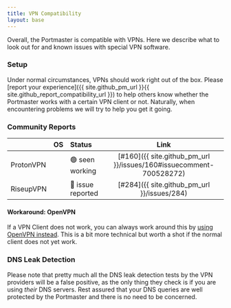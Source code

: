 ```yaml
---
title: VPN Compatibility
layout: base
---
```


Overall, the Portmaster is compatible with VPNs. Here we describe what to look out for and known issues with special VPN software.

### Setup

Under normal circumstances, VPNs should work right out of the box. Please [report your experience]({{ site.github_pm_url }}{{ site.github_report_compatibility_url }}) to help others know whether the Portmaster works with a certain VPN client or not. Naturally, when encountering problems we will try to help you get it going.

### Community Reports

| | OS | Status | Link |
|:---|:---|:---|:---:|
| ProtonVPN | <i class="fab fa-windows"></i> | 🟢 seen working | [#160]({{ site.github_pm_url }}/issues/160#issuecomment-700528272) |
| RiseupVPN | <i class="fab fa-linux"></i>|  🚫 issue reported  | [#284]({{ site.github_pm_url }}/issues/284) |

#### Workaround: OpenVPN

If a VPN Client does not work, you can always work around this by [using OpenVPN instead](https://openvpn.net/community-resources/how-to/). This is a bit more technical but worth a shot if the normal client does not yet work.

### DNS Leak Detection

Please note that pretty much all the DNS leak detection tests by the VPN providers will be a false positive, as the only thing they check is if you are using _their_ DNS servers. Rest assured that your DNS queries are well protected by the Portmaster and there is no need to be concerned.
